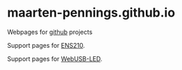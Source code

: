 # maarten-pennings.github.io

Webpages for [github](https://github.com/maarten-pennings) projects

Support pages for [ENS210](ENS210).

Support pages for [WebUSB-LED](WebUSB-LED).
